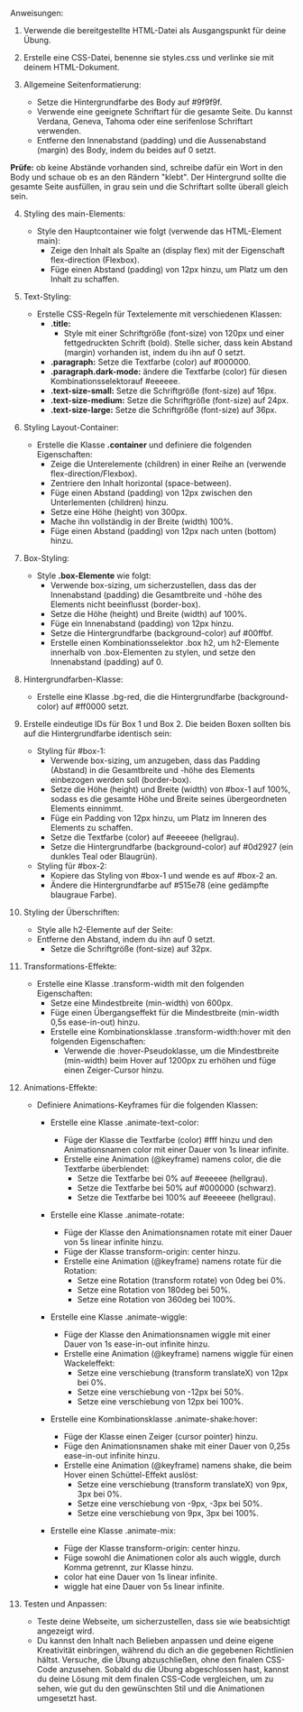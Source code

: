Anweisungen:

1. Verwende die bereitgestellte HTML-Datei als Ausgangspunkt für deine Übung.

2. Erstelle eine CSS-Datei, benenne sie styles.css und verlinke sie mit deinem HTML-Dokument.
3. Allgemeine Seitenformatierung:

   - Setze die Hintergrundfarbe des Body auf #9f9f9f.
   - Verwende eine geeignete Schriftart für die gesamte Seite. Du kannst Verdana, Geneva, Tahoma oder eine serifenlose Schriftart verwenden.
   - Entferne den Innenabstand (padding) und die Aussenabstand (margin) des Body, indem du beides auf 0 setzt.

**Prüfe:** ob keine Abstände vorhanden sind, schreibe dafür ein Wort in den Body und schaue ob es an den Rändern "klebt". Der Hintergrund sollte die gesamte Seite ausfüllen, in grau sein und die Schriftart sollte überall gleich sein.

4. Styling des main-Elements:

   - Style den Hauptcontainer wie folgt (verwende das HTML-Element main):
     - Zeige den Inhalt als Spalte an (display flex) mit der Eigenschaft flex-direction (Flexbox).
     - Füge einen Abstand (padding) von 12px hinzu, um Platz um den Inhalt zu schaffen.

5. Text-Styling:

   - Erstelle CSS-Regeln für Textelemente mit verschiedenen Klassen:
     - **.title:**
       - Style mit einer Schriftgröße (font-size) von 120px und einer fettgedruckten Schrift (bold). Stelle sicher, dass kein Abstand (margin) vorhanden ist, indem du ihn auf 0 setzt.
     - **.paragraph:** Setze die Textfarbe (color) auf #000000.
     - **.paragraph.dark-mode:** ändere die Textfarbe (color) für diesen Kombinationsselektorauf #eeeeee.
     - **.text-size-small:** Setze die Schriftgröße (font-size) auf 16px.
     - **.text-size-medium:** Setze die Schriftgröße (font-size) auf 24px.
     - **.text-size-large:** Setze die Schriftgröße (font-size) auf 36px.

6. Styling Layout-Container:

   - Erstelle die Klasse **.container** und definiere die folgenden Eigenschaften:
     - Zeige die Unterelemente (children) in einer Reihe an (verwende flex-direction/Flexbox).
     - Zentriere den Inhalt horizontal (space-between).
     - Füge einen Abstand (padding) von 12px zwischen den Unterlementen (children) hinzu.
     - Setze eine Höhe (height) von 300px.
     - Mache ihn vollständig in der Breite (width) 100%.
     - Füge einen Abstand (padding) von 12px nach unten (bottom) hinzu.

7. Box-Styling:

   - Style **.box-Elemente** wie folgt:
     - Verwende box-sizing, um sicherzustellen, dass das der Innenabstand (padding) die Gesamtbreite und -höhe des Elements nicht beeinflusst (border-box).
     - Setze die Höhe (height) und Breite (width) auf 100%.
     - Füge ein Innenabstand (padding) von 12px hinzu.
     - Setze die Hintergrundfarbe (background-color) auf #00ffbf.
     - Erstelle einen Kombinationsselektor .box h2, um h2-Elemente innerhalb von .box-Elementen zu stylen, und setze den Innenabstand (padding) auf 0.

8. Hintergrundfarben-Klasse:

   - Erstelle eine Klasse .bg-red, die die Hintergrundfarbe (background-color) auf #ff0000 setzt.

9. Erstelle eindeutige IDs für Box 1 und Box 2. Die beiden Boxen sollten bis auf die Hintergrundfarbe identisch sein:

   - Styling für #box-1:
     - Verwende box-sizing, um anzugeben, dass das Padding (Abstand) in die Gesamtbreite und -höhe des Elements einbezogen werden soll (border-box).
     - Setze die Höhe (height) und Breite (width) von #box-1 auf 100%, sodass es die gesamte Höhe und Breite seines übergeordneten Elements einnimmt.
     - Füge ein Padding von 12px hinzu, um Platz im Inneren des Elements zu schaffen.
     - Setze die Textfarbe (color) auf #eeeeee (hellgrau).
     - Setze die Hintergrundfarbe (background-color) auf #0d2927 (ein dunkles Teal oder Blaugrün).
   - Styling für #box-2:
     - Kopiere das Styling von #box-1 und wende es auf #box-2 an.
     - Ändere die Hintergrundfarbe auf #515e78 (eine gedämpfte blaugraue Farbe).

10. Styling der Überschriften:

    - Style alle h2-Elemente auf der Seite:
    - Entferne den Abstand, indem du ihn auf 0 setzt.
      - Setze die Schriftgröße (font-size) auf 32px.

11. Transformations-Effekte:

    - Erstelle eine Klasse .transform-width mit den folgenden Eigenschaften:
      - Setze eine Mindestbreite (min-width) von 600px.
      - Füge einen Übergangseffekt für die Mindestbreite (min-width 0,5s ease-in-out) hinzu.
      - Erstelle eine Kombinationsklasse .transform-width:hover mit den folgenden Eigenschaften:
        - Verwende die :hover-Pseudoklasse, um die Mindestbreite (min-width) beim Hover auf 1200px zu erhöhen und füge einen Zeiger-Cursor hinzu.

12. Animations-Effekte:

    - Definiere Animations-Keyframes für die folgenden Klassen:

      - Erstelle eine Klasse .animate-text-color:

        - Füge der Klasse die Textfarbe (color) #fff hinzu und den Animationsnamen color mit einer Dauer von 1s linear infinite.
        - Erstelle eine Animation (@keyframe) namens color, die die Textfarbe überblendet:
          - Setze die Textfarbe bei 0% auf #eeeeee (hellgrau).
          - Setze die Textfarbe bei 50% auf #000000 (schwarz).
          - Setze die Textfarbe bei 100% auf #eeeeee (hellgrau).

      - Erstelle eine Klasse .animate-rotate:

        - Füge der Klasse den Animationsnamen rotate mit einer Dauer von 5s linear infinite hinzu.
        - Füge der Klasse transform-origin: center hinzu.
        - Erstelle eine Animation (@keyframe) namens rotate für die Rotation:
          - Setze eine Rotation (transform rotate) von 0deg bei 0%.
          - Setze eine Rotation von 180deg bei 50%.
          - Setze eine Rotation von 360deg bei 100%.

      - Erstelle eine Klasse .animate-wiggle:

        - Füge der Klasse den Animationsnamen wiggle mit einer Dauer von 1s ease-in-out infinite hinzu.
        - Erstelle eine Animation (@keyframe) namens wiggle für einen Wackeleffekt:
          - Setze eine verschiebung (transform translateX) von 12px bei 0%.
          - Setze eine verschiebung von -12px bei 50%.
          - Setze eine verschiebung von 12px bei 100%.

      - Erstelle eine Kombinationsklasse .animate-shake:hover:
        - Füge der Klasse einen Zeiger (cursor pointer) hinzu.
        - Füge den Animationsnamen shake mit einer Dauer von 0,25s ease-in-out infinite hinzu.
        - Erstelle eine Animation (@keyframe) namens shake, die beim Hover einen Schüttel-Effekt auslöst:
          - Setze eine verschiebung (transform translateX) von 9px, 3px bei 0%.
          - Setze eine verschiebung von -9px, -3px bei 50%.
          - Setze eine verschiebung von 9px, 3px bei 100%.
      - Erstelle eine Klasse .animate-mix:
        - Füge der Klasse transform-origin: center hinzu.
        - Füge sowohl die Animationen color als auch wiggle, durch Komma getrennt, zur Klasse hinzu.
        - color hat eine Dauer von 1s linear infinite.
        - wiggle hat eine Dauer von 5s linear infinite.

13. Testen und Anpassen:

    - Teste deine Webseite, um sicherzustellen, dass sie wie beabsichtigt angezeigt wird.
    - Du kannst den Inhalt nach Belieben anpassen und deine eigene Kreativität einbringen, während du dich an die gegebenen Richtlinien hältst.
      Versuche, die Übung abzuschließen, ohne den finalen CSS-Code anzusehen. Sobald du die Übung abgeschlossen hast, kannst du deine Lösung mit dem finalen CSS-Code vergleichen, um zu sehen, wie gut du den gewünschten Stil und die Animationen umgesetzt hast.
